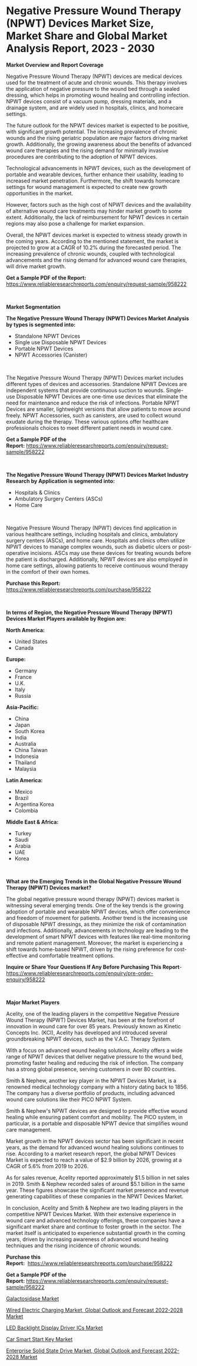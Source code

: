 <p><h1>Negative Pressure Wound Therapy (NPWT) Devices Market Size, Market Share and Global Market Analysis Report, 2023 - 2030</h1></p><p><strong>Market Overview and Report Coverage</strong></p>
<p><p>Negative Pressure Wound Therapy (NPWT) devices are medical devices used for the treatment of acute and chronic wounds. This therapy involves the application of negative pressure to the wound bed through a sealed dressing, which helps in promoting wound healing and controlling infection. NPWT devices consist of a vacuum pump, dressing materials, and a drainage system, and are widely used in hospitals, clinics, and homecare settings.</p><p>The future outlook for the NPWT devices market is expected to be positive, with significant growth potential. The increasing prevalence of chronic wounds and the rising geriatric population are major factors driving market growth. Additionally, the growing awareness about the benefits of advanced wound care therapies and the rising demand for minimally invasive procedures are contributing to the adoption of NPWT devices.</p><p>Technological advancements in NPWT devices, such as the development of portable and wearable devices, further enhance their usability, leading to increased market penetration. Furthermore, the shift towards homecare settings for wound management is expected to create new growth opportunities in the market.</p><p>However, factors such as the high cost of NPWT devices and the availability of alternative wound care treatments may hinder market growth to some extent. Additionally, the lack of reimbursement for NPWT devices in certain regions may also pose a challenge for market expansion.</p><p>Overall, the NPWT devices market is expected to witness steady growth in the coming years. According to the mentioned statement, the market is projected to grow at a CAGR of 10.2% during the forecasted period. The increasing prevalence of chronic wounds, coupled with technological advancements and the rising demand for advanced wound care therapies, will drive market growth.</p></p>
<p><strong>Get a Sample PDF of the Report:</strong> <a href="https://www.reliableresearchreports.com/enquiry/request-sample/958222">https://www.reliableresearchreports.com/enquiry/request-sample/958222</a></p>
<p>&nbsp;</p>
<p><strong>Market Segmentation</strong></p>
<p><strong>The Negative Pressure Wound Therapy (NPWT) Devices Market Analysis by types is segmented into:</strong></p>
<p><ul><li>Standalone NPWT Devices</li><li>Single use Disposable NPWT Devices</li><li>Portable NPWT Devices</li><li>NPWT Accessories (Canister)</li></ul></p>
<p>&nbsp;</p>
<p><p>The Negative Pressure Wound Therapy (NPWT) Devices market includes different types of devices and accessories. Standalone NPWT Devices are independent systems that provide continuous suction to wounds. Single-use Disposable NPWT Devices are one-time use devices that eliminate the need for maintenance and reduce the risk of infections. Portable NPWT Devices are smaller, lightweight versions that allow patients to move around freely. NPWT Accessories, such as canisters, are used to collect wound exudate during the therapy. These various options offer healthcare professionals choices to meet different patient needs in wound care.</p></p>
<p><strong>Get a Sample PDF of the Report:</strong>&nbsp;<a href="https://www.reliableresearchreports.com/enquiry/request-sample/958222">https://www.reliableresearchreports.com/enquiry/request-sample/958222</a></p>
<p>&nbsp;</p>
<p><strong>The Negative Pressure Wound Therapy (NPWT) Devices Market Industry Research by Application is segmented into:</strong></p>
<p><ul><li>Hospitals & Clinics</li><li>Ambulatory Surgery Centers (ASCs)</li><li>Home Care</li></ul></p>
<p>&nbsp;</p>
<p><p>Negative Pressure Wound Therapy (NPWT) devices find application in various healthcare settings, including hospitals and clinics, ambulatory surgery centers (ASCs), and home care. Hospitals and clinics often utilize NPWT devices to manage complex wounds, such as diabetic ulcers or post-operative incisions. ASCs may use these devices for treating wounds before the patient is discharged. Additionally, NPWT devices are also employed in home care settings, allowing patients to receive continuous wound therapy in the comfort of their own homes.</p></p>
<p><strong>Purchase this Report:</strong>&nbsp; <a href="https://www.reliableresearchreports.com/purchase/958222">https://www.reliableresearchreports.com/purchase/958222</a></p>
<p>&nbsp;</p>
<p><strong>In terms of Region, the Negative Pressure Wound Therapy (NPWT) Devices Market Players available by Region are:</strong></p>
<p>
    <p> <strong> North America: </strong>
        <ul>
            <li>United States</li>
            <li>Canada</li>
        </ul>
        </p> 
    <p> <strong> Europe: </strong>
        <ul>
            <li>Germany</li>
            <li>France</li>
            <li>U.K.</li>
            <li>Italy</li>
            <li>Russia</li>
        </ul>
        </p> 
    <p> <strong> Asia-Pacific: </strong>
        <ul>
            <li>China</li>
            <li>Japan</li>
            <li>South Korea</li>
            <li>India</li>
            <li>Australia</li>
            <li>China Taiwan</li>
            <li>Indonesia</li>
            <li>Thailand</li>
            <li>Malaysia</li>
        </ul>
        </p> 
    <p> <strong> Latin America: </strong>
        <ul>
            <li>Mexico</li>
            <li>Brazil</li>
            <li>Argentina Korea</li>
            <li>Colombia</li>
        </ul>
        </p> 
    <p> <strong> Middle East & Africa: </strong>
        <ul>
            <li>Turkey</li>
            <li>Saudi</li>
            <li>Arabia</li>
            <li>UAE</li>
            <li>Korea</li>
        </ul>
    </p>
    </p>
<p>&nbsp;</p>
<p><strong>What are the Emerging Trends in the Global Negative Pressure Wound Therapy (NPWT) Devices market?</strong></p>
<p><p>The global negative pressure wound therapy (NPWT) devices market is witnessing several emerging trends. One of the key trends is the growing adoption of portable and wearable NPWT devices, which offer convenience and freedom of movement for patients. Another trend is the increasing use of disposable NPWT dressings, as they minimize the risk of contamination and infections. Additionally, advancements in technology are leading to the development of smart NPWT devices with features like real-time monitoring and remote patient management. Moreover, the market is experiencing a shift towards home-based NPWT, driven by the rising preference for cost-effective and comfortable treatment options.</p></p>
<p><strong>Inquire or Share Your Questions If Any Before Purchasing This Report</strong>- <a href="https://www.reliableresearchreports.com/enquiry/pre-order-enquiry/958222">https://www.reliableresearchreports.com/enquiry/pre-order-enquiry/958222</a></p>
<p>&nbsp;</p>
<p><strong>Major Market Players</strong></p>
<p><p>Acelity, one of the leading players in the competitive Negative Pressure Wound Therapy (NPWT) Devices Market, has been at the forefront of innovation in wound care for over 85 years. Previously known as Kinetic Concepts Inc. (KCI), Acelity has developed and introduced several groundbreaking NPWT devices, such as the V.A.C. Therapy System.</p><p>With a focus on advanced wound healing solutions, Acelity offers a wide range of NPWT devices that deliver negative pressure to the wound bed, promoting faster healing and reducing the risk of infection. The company has a strong global presence, serving customers in over 80 countries.</p><p>Smith & Nephew, another key player in the NPWT Devices Market, is a renowned medical technology company with a history dating back to 1856. The company has a diverse portfolio of products, including advanced wound care solutions like their PICO NPWT System.</p><p>Smith & Nephew's NPWT devices are designed to provide effective wound healing while ensuring patient comfort and mobility. The PICO system, in particular, is a portable and disposable NPWT device that simplifies wound care management.</p><p>Market growth in the NPWT devices sector has been significant in recent years, as the demand for advanced wound healing solutions continues to rise. According to a market research report, the global NPWT Devices Market is expected to reach a value of $2.9 billion by 2026, growing at a CAGR of 5.6% from 2019 to 2026.</p><p>As for sales revenue, Acelity reported approximately $1.5 billion in net sales in 2019. Smith & Nephew recorded sales of around $5.1 billion in the same year. These figures showcase the significant market presence and revenue generating capabilities of these companies in the NPWT Devices Market.</p><p>In conclusion, Acelity and Smith & Nephew are two leading players in the competitive NPWT Devices Market. With their extensive experience in wound care and advanced technology offerings, these companies have a significant market share and continue to foster growth in the sector. The market itself is anticipated to experience substantial growth in the coming years, driven by increasing awareness of advanced wound healing techniques and the rising incidence of chronic wounds.</p></p>
<p><strong>Purchase this Report:</strong>&nbsp;&nbsp;<a href="https://www.reliableresearchreports.com/purchase/958222">https://www.reliableresearchreports.com/purchase/958222</a></p>
<p></p>
<p><strong>Get a Sample PDF of the Report:</strong>&nbsp;<a href="https://www.reliableresearchreports.com/enquiry/request-sample/958222">https://www.reliableresearchreports.com/enquiry/request-sample/958222</a></p>
<p><p><a href="https://www.linkedin.com/pulse/galactosidase-market-challenges-opportunities-growth-drivers-hbs4e/">Galactosidase Market</a></p><p><a href="https://issuu.com/reportprime-2/docs/wired-electric-charging-market-global-outlook-and-?fr=xKAE9_zU1NQ">Wired Electric Charging Market, Global Outlook and Forecast 2022-2028 Market</a></p><p><a href="https://medium.com/@sanju991215/led-backlight-display-driver-ics-market-size-growth-forecast-2023-2030-83eec0b2a19d">LED Backlight Display Driver ICs Market</a></p><p><a href="https://github.com/RichRobinson5/Market-Research-Report-List-1/blob/main/car-smart-start-key-market.md">Car Smart Start Key Market</a></p><p><a href="https://issuu.com/reportprime-2/docs/enterprise-solid-state-drive-market-global-outlook?fr=xKAE9_zU1NQ">Enterprise Solid State Drive Market, Global Outlook and Forecast 2022-2028 Market</a></p></p>